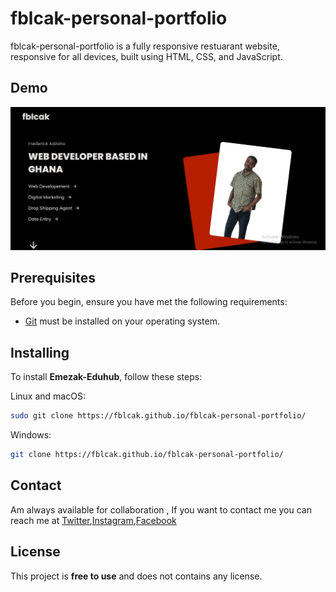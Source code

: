 # fblcak-personal-portfolio

fblcak-personal-portfolio
  is a fully responsive restuarant website, responsive for all devices, built using HTML, CSS, and JavaScript.

## Demo

![fblcak-personal-portfolio](./reADme-images/pimage.JPG)


## Prerequisites

Before you begin, ensure you have met the following requirements:

* [Git](https://git-scm.com/downloads "Download Git") must be installed on your operating system.

## Installing

To install **Emezak-Eduhub**, follow these steps:

Linux and macOS:

```bash
sudo git clone https://fblcak.github.io/fblcak-personal-portfolio/
```

Windows:

```bash
git clone https://fblcak.github.io/fblcak-personal-portfolio/
```

## Contact

Am always available for collaboration , If you want to contact me you can reach me at [Twitter](https://www.twitter.com/Freddyblcak),[Instagram](https://www.instagram.com/freddyalabaster),[Facebook](https://www.facebook.com/FrederickKojoAdzoho)

## License

This project is **free to use** and does not contains any license.
